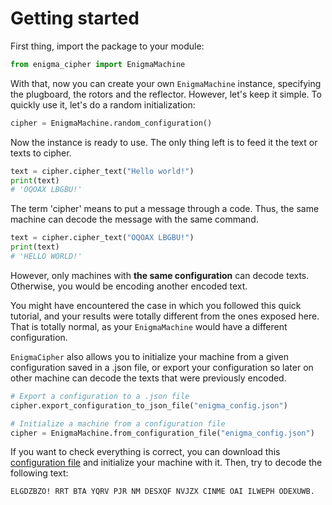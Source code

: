 # Getting started

First thing, import the package to your module:

```python
from enigma_cipher import EnigmaMachine
```

With that, now you can create your own `EnigmaMachine` instance, specifying the plugboard, the rotors and the reflector.
However, let's keep it simple.
To quickly use it, let's do a random initialization:

```python
cipher = EnigmaMachine.random_configuration()
```

Now the instance is ready to use.
The only thing left is to feed it the text or texts to cipher.

```python
text = cipher.cipher_text("Hello world!")
print(text)
# 'OQOAX LBGBU!'
```

The term 'cipher' means to put a message through a code. 
Thus, the same machine can decode the message with the same command.

```python
text = cipher.cipher_text("OQOAX LBGBU!")
print(text)
# 'HELLO WORLD!'
```

However, only machines with **the same configuration** can decode texts. 
Otherwise, you would be encoding another encoded text.

You might have encountered the case in which you followed this quick tutorial, and your results were totally different from the ones exposed here.
That is totally normal, as your `EnigmaMachine` would have a different configuration.

`EnigmaCipher` also allows you to initialize your machine from a given configuration saved in a .json file, or export your configuration so later on other machine can decode the texts that were previously encoded.

```python
# Export a configuration to a .json file
cipher.export_configuration_to_json_file("enigma_config.json")

# Initialize a machine from a configuration file
cipher = EnigmaMachine.from_configuration_file("enigma_config.json")
```

If you want to check everything is correct, you can download this [configuration file](files/enigma_config.json) and initialize your machine with it. Then, try to decode the following text:

```commandline
ELGDZBZO! RRT BTA YQRV PJR NM DESXQF NVJZX CINME OAI ILWEPH ODEXUWB.
```
